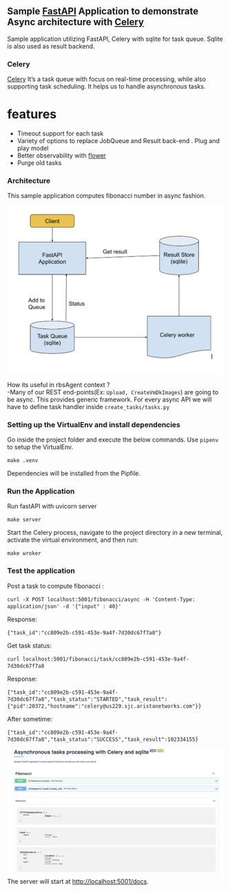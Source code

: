 ## Sample [FastAPI](https://fastapi.tiangolo.com/) Application to demonstrate Async architecture with [Celery](https://docs.celeryproject.org/)

Sample application utilizing FastAPI, Celery with sqlite for task queue. Sqlite is also used as result backend.
### Celery

[Celery](https://github.com/celery/celery) 
It’s a task queue with focus on real-time processing, while also supporting task scheduling.
It  helps us to handle asynchronous tasks.
# features
  * Timeout support for each task
  * Variety of options to replace JobQueue and Result back-end . Plug and play model
  * Better observability with [flower](https://flower.readthedocs.io/en/latest/) 
  * Purge old tasks

### Architecture

This sample application computes fibonacci number in async fashion.

![alt text](arch.png)


How its useful in rbsAgent context ? \
 -Many of our REST end-points(Ex: `Upload, CreateVmDkImages`) are going to be async. This provides generic framework. For every async API we will have to define
 task handler inside  `create_tasks/tasks.py`

### Setting up the VirtualEnv and install dependencies

Go inside the project folder and execute the below commands. Use `pipenv` to setup the VirtualEnv.
```
make .venv
```
Dependencies will be installed from the Pipfile. 

### Run the Application
Run fastAPI with uvicorn server
```
make server
```
Start the Celery process, navigate to the project directory in a new terminal, activate the virtual environment, and then run:
```
make wroker
```
### Test the application

Post a task to compute fibonacci :

```
curl -X POST localhost:5001/fibonacci/async -H 'Content-Type: application/json' -d '{"input" : 40}'
```
Response:

```
{"task_id":"cc809e2b-c591-453e-9a4f-7d30dc67f7a8"}
```

Get task status:
```
curl localhost:5001/fibonacci/task/cc809e2b-c591-453e-9a4f-7d30dc67f7a8
```
Response:
```
{"task_id":"cc809e2b-c591-453e-9a4f-7d30dc67f7a8","task_status":"STARTED","task_result":{"pid":20372,"hostname":"celery@us229.sjc.aristanetworks.com"}}
```
After sometime:

```
{"task_id":"cc809e2b-c591-453e-9a4f-7d30dc67f7a8","task_status":"SUCCESS","task_result":102334155}
```
![alt text](swagger.png)
The server will start at <http://localhost:5001/docs>.
